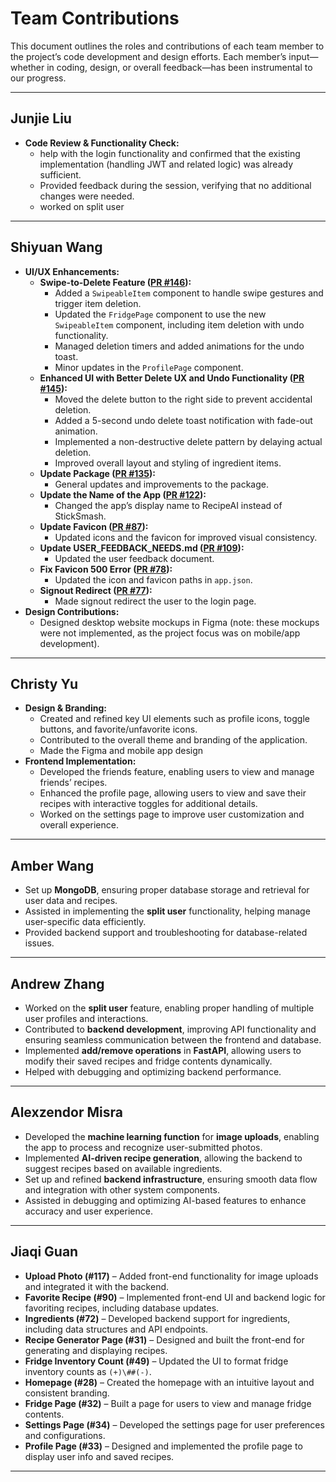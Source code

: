# Team Contributions

This document outlines the roles and contributions of each team member to the project’s code development and design efforts. Each member’s input—whether in coding, design, or overall feedback—has been instrumental to our progress.

---

## Junjie Liu

- **Code Review & Functionality Check:**
  - help with the login functionality and confirmed that the existing implementation (handling JWT and related logic) was already sufficient.
  - Provided feedback during the session, verifying that no additional changes were needed.
  - worked on split user
 

---

## Shiyuan Wang

- **UI/UX Enhancements:**
  - **Swipe-to-Delete Feature ([PR #146](https://github.com/ucsb-cs148-w25/pj11-recipegenerator/pull/146)):**
    - Added a `SwipeableItem` component to handle swipe gestures and trigger item deletion.
    - Updated the `FridgePage` component to use the new `SwipeableItem` component, including item deletion with undo functionality.
    - Managed deletion timers and added animations for the undo toast.
    - Minor updates in the `ProfilePage` component.
  - **Enhanced UI with Better Delete UX and Undo Functionality ([PR #145](https://github.com/ucsb-cs148-w25/pj11-recipegenerator/pull/145)):**
    - Moved the delete button to the right side to prevent accidental deletion.
    - Added a 5-second undo delete toast notification with fade-out animation.
    - Implemented a non-destructive delete pattern by delaying actual deletion.
    - Improved overall layout and styling of ingredient items.
  - **Update Package ([PR #135](https://github.com/ucsb-cs148-w25/pj11-recipegenerator/pull/135)):**
    - General updates and improvements to the package.
  - **Update the Name of the App ([PR #122](https://github.com/ucsb-cs148-w25/pj11-recipegenerator/pull/122)):**
    - Changed the app’s display name to RecipeAI instead of StickSmash.
  - **Update Favicon ([PR #87](https://github.com/ucsb-cs148-w25/pj11-recipegenerator/pull/87)):**
    - Updated icons and the favicon for improved visual consistency.
  - **Update USER_FEEDBACK_NEEDS.md ([PR #109](https://github.com/ucsb-cs148-w25/pj11-recipegenerator/pull/109)):**
    - Updated the user feedback document.
  - **Fix Favicon 500 Error ([PR #78](https://github.com/ucsb-cs148-w25/pj11-recipegenerator/pull/78)):**
    - Updated the icon and favicon paths in `app.json`.
  - **Signout Redirect ([PR #77](https://github.com/ucsb-cs148-w25/pj11-recipegenerator/pull/77)):**
    - Made signout redirect the user to the login page.
- **Design Contributions:**
  - Designed desktop website mockups in Figma (note: these mockups were not implemented, as the project focus was on mobile/app development).

---

## Christy Yu

- **Design & Branding:**
  - Created and refined key UI elements such as profile icons, toggle buttons, and favorite/unfavorite icons.
  - Contributed to the overall theme and branding of the application.
  - Made the Figma and mobile app design
- **Frontend Implementation:**
  - Developed the friends feature, enabling users to view and manage friends’ recipes.
  - Enhanced the profile page, allowing users to view and save their recipes with interactive toggles for additional details.
  - Worked on the settings page to improve user customization and overall experience.

---
## Amber Wang
- Set up **MongoDB**, ensuring proper database storage and retrieval for user data and recipes.  
- Assisted in implementing the **split user** functionality, helping manage user-specific data efficiently.  
- Provided backend support and troubleshooting for database-related issues.  

---

## Andrew Zhang
- Worked on the **split user** feature, enabling proper handling of multiple user profiles and interactions.  
- Contributed to **backend development**, improving API functionality and ensuring seamless communication between the frontend and database.  
- Implemented **add/remove operations** in **FastAPI**, allowing users to modify their saved recipes and fridge contents dynamically.  
- Helped with debugging and optimizing backend performance.  

---

## Alexzendor Misra
- Developed the **machine learning function** for **image uploads**, enabling the app to process and recognize user-submitted photos.  
- Implemented **AI-driven recipe generation**, allowing the backend to suggest recipes based on available ingredients.  
- Set up and refined **backend infrastructure**, ensuring smooth data flow and integration with other system components.  
- Assisted in debugging and optimizing AI-based features to enhance accuracy and user experience.


---

## Jiaqi Guan
- **Upload Photo (#117)** – Added front-end functionality for image uploads and integrated it with the backend.  
- **Favorite Recipe (#90)** – Implemented front-end UI and backend logic for favoriting recipes, including database updates.  
- **Ingredients (#72)** – Developed backend support for ingredients, including data structures and API endpoints.  
- **Recipe Generator Page (#31)** – Designed and built the front-end for generating and displaying recipes.  
- **Fridge Inventory Count (#49)** – Updated the UI to format fridge inventory counts as `(+)\##(-)`.  
- **Homepage (#28)** – Created the homepage with an intuitive layout and consistent branding.  
- **Fridge Page (#32)** – Built a page for users to view and manage fridge contents.  
- **Settings Page (#34)** – Developed the settings page for user preferences and configurations.  
- **Profile Page (#33)** – Designed and implemented the profile page to display user info and saved recipes.  
---





